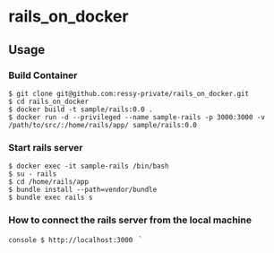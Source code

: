 # rails_on_docker

## Usage

### Build Container

```console
$ git clone git@github.com:ressy-private/rails_on_docker.git
$ cd rails_on_docker
$ docker build -t sample/rails:0.0 .
$ docker run -d --privileged --name sample-rails -p 3000:3000 -v /path/to/src/:/home/rails/app/ sample/rails:0.0
```

### Start rails server

```console
$ docker exec -it sample-rails /bin/bash
$ su - rails
$ cd /home/rails/app
$ bundle install --path=vendor/bundle
$ bundle exec rails s
```


### How to connect the rails server from the local machine

``console
$ http://localhost:3000
``
`
